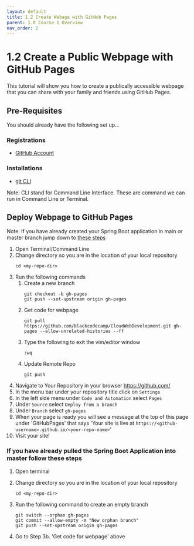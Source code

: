 ```yaml
---
layout: default
title: 1.2 Create Webage with GitHub Pages
parent: 1.0 Course 1 Overview
nav_order: 2
---
```


# 1.2 Create a Public Webpage with GitHub Pages
This tutorial will show you how to create a publically accessible webpage that you can share with your family and friends using GitHub Pages.


## Pre-Requisites
You should already have the following set up...
### Registrations
* [GitHub Account](www.github.com)
### Installations
* [git CLI](https://git-scm.com/book/en/v2/Getting-Started-Installing-Git)


Note: CLI stand for Command Line Interface. These are command we can run in Command Line or Terminal.

## Deploy Webpage to GitHub Pages
Note: If you have already created your Spring Boot application in main or master branch jump down to [these steps](#if-you-have-already-pulled-the-spring-boot-application-into-master-follow-these-steps)

1. Open Terminal/Command Line
2. Change directory so you are in the location of your local repository
    ```
    cd <my-repo-dir>
    ```
3. Run the following commands 
    1. Create a new branch
        ```
        git checkout -b gh-pages
        git push --set-upstream origin gh-pages
        ```
    2. Get code for webpage
        ```
        git pull https://github.com/blackcodecamp/CloudWebDevelopment.git gh-pages --allow-unrelated-histories --ff
        ```
    3. Type the following to exit the vim/editor window
        ```
        :wq
        ```
    4. Update Remote Repo
        ```
        git push
        ```
4. Navigate to Your Repository in your browser https://github.com/
5. In the menu bar under your repository title click on `Settings`
6. In the left side menu under `Code and Automation` select `Pages`
7. Under `Source` select `Deploy from a branch`
8. Under `Branch` select `gh-pages`
9. When your page is ready you will see a message at the top of this page under 'GitHubPages' that says 'Your site is live at `https://<github-username>.github.io/<your-repo-name>`'
10. Visit your site!

### If you have already pulled the Spring Boot Application into master follow these steps
1. Open terminal
2. Change directory so you are in the location of your local repository
    ```
    cd <my-repo-dir>
    ```
3. Run the following command to create an empty branch 
    ```
    git switch --orphan gh-pages
    git commit --allow-empty -m "New orphan branch"
    git push --set-upstream origin gh-pages
    ```

4. Go to Step 3b. 'Get code for webpage' above
